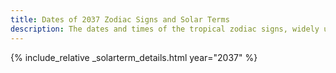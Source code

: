 ```yaml
---
title: Dates of 2037 Zodiac Signs and Solar Terms
description: The dates and times of the tropical zodiac signs, widely used in western astrology, and solar terms of year 2037
---
```

{% include_relative _solarterm_details.html year="2037" %}
